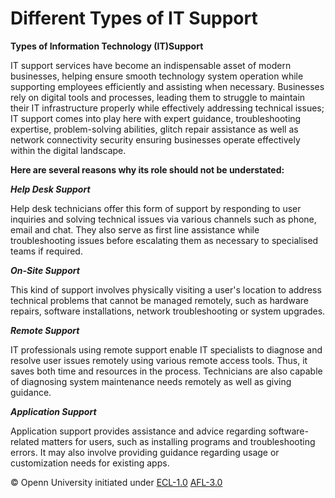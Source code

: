 # Different Types of IT Support

**Types of Information Technology (IT)Support**

IT support services have become an indispensable asset of modern businesses, helping ensure smooth technology system operation while supporting employees efficiently and assisting when necessary. 
Businesses rely on digital tools and processes, leading them to struggle to maintain their IT infrastructure properly while effectively addressing technical issues; IT support comes into play here with expert guidance, 
troubleshooting expertise, problem-solving abilities, glitch repair assistance as well as network connectivity security ensuring businesses operate effectively within the digital landscape. 

**Here are several reasons why its role should not be understated:**

***Help Desk Support***

Help desk technicians offer this form of support by responding to user inquiries and solving technical issues via various channels such as phone, email and chat. They also serve as first line assistance while troubleshooting issues before escalating them as necessary to specialised teams if required.

***On-Site Support***

This kind of support involves physically visiting a user's location to address technical problems that cannot be managed remotely, such as hardware repairs, software installations, network troubleshooting or system upgrades.

***Remote Support***

IT professionals using remote support enable IT specialists to diagnose and resolve user issues remotely using various remote access tools. Thus, it saves both time and resources in the process. Technicians are also capable of diagnosing system maintenance needs remotely as well as giving guidance.

***Application Support***

Application support provides assistance and advice regarding software-related matters for users, such as installing programs and troubleshooting errors. It may also involve providing guidance regarding usage or customization needs for existing apps.


© Openn University initiated under [ECL-1.0](#) [AFL-3.0](#)  